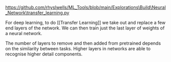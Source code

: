 https://github.com/rhyslwells/ML_Tools/blob/main/Explorations\Build\Neural_Network\transfer_learning.py

For deep learning, to do  [[Transfer Learning]] we take out and replace a few end layers of the network. We can then train just the last layer of weights of a neural network. 

The number of layers to remove and then added from pretrained depends on the similarity between tasks. Higher layers in networks are able to recognise higher detail components. 